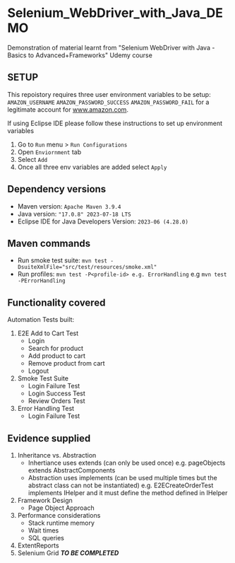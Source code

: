 # Selenium_WebDriver_with_Java_DEMO
Demonstration of material learnt from "Selenium WebDriver with Java -Basics to Advanced+Frameworks" Udemy course

## SETUP
This repoistory requires three user environment variables to be setup:
`AMAZON_USERNAME`
`AMAZON_PASSWORD_SUCCESS`
`AMAZON_PASSWORD_FAIL`
for a legitimate account for www.amazon.com.

If using Eclipse IDE please follow these instructions to set up environment variables
1. Go to `Run` menu > `Run Configurations`
2. Open `Enviornment` tab
3. Select `Add`
4. Once all three env variables are added select `Apply`

## Dependency versions
 - Maven version: `Apache Maven 3.9.4`
 - Java version: `"17.0.8" 2023-07-18 LTS`
 - Eclipse IDE for Java Developers Version: `2023-06 (4.28.0)`

## Maven commands
- Run smoke test suite: `mvn test -DsuiteXmlFile="src/test/resources/smoke.xml"`
- Run profiles: `mvn test -P<profile-id> e.g. ErrorHandling` e.g `mvn test -PErrorHandling`

## Functionality covered
Automation Tests built:
1. E2E Add to Cart Test
	- Login
	- Search for product
	- Add product to cart
	- Remove product from cart
	- Logout
2. Smoke Test Suite
	- Login Failure Test
	- Login Success Test
	- Review Orders Test
3. Error Handling Test
	- Login Failure Test
	
## Evidence supplied
1. Inheritance vs. Abstraction
	- Inhertiance uses extends (can only be used once) e.g. pageObjects extends AbstractComponents
	- Abstraction uses implements (can be used multiple times but the abstract class can not be instantiated) e.g. E2ECreateOrderTest implements IHelper and it must define the method defined in IHelper
2. Framework Design
	- Page Object Approach
3. Performance considerations
	- Stack runtime memory
	- Wait times
	- SQL queries
4. ExtentReports
5. Selenium Grid  ***TO BE COMPLETED***